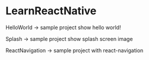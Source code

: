 # LearnReactNative
HelloWorld -> sample project show hello world!

Splash -> sample project show splash screen image

ReactNavigation -> sample project with react-navigation
